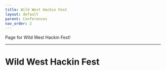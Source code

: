 ```yaml
---
title: Wild West Hackin Fest
layout: default
parent: Conferences
nav_order: 2
---
```

Page for Wild West Hackin Fest!

----

# Wild West Hackin Fest
